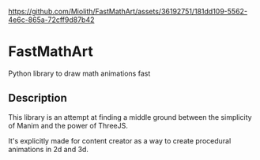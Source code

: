 

https://github.com/Miolith/FastMathArt/assets/36192751/181dd109-5562-4e6c-865a-72cff9d87b42

# FastMathArt
Python library to draw math animations fast

## Description
This library is an attempt at finding a middle ground between the simplicity of Manim and the power of ThreeJS.

It's explicitly made for content creator as a way to create procedural animations in 2d and 3d.
